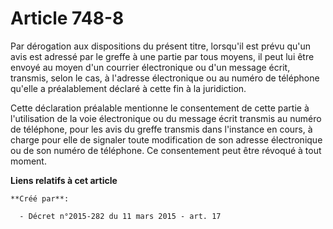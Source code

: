 # Article 748-8

Par dérogation aux dispositions du présent titre, lorsqu'il est prévu qu'un avis est adressé par le greffe à une partie par
tous moyens, il peut lui être envoyé au moyen d'un courrier électronique ou d'un message écrit, transmis, selon le cas, à
l'adresse électronique ou au numéro de téléphone qu'elle a préalablement déclaré à cette fin à la juridiction.

Cette déclaration préalable mentionne le consentement de cette partie à l'utilisation de la voie électronique ou du message
écrit transmis au numéro de téléphone, pour les avis du greffe transmis dans l'instance en cours, à charge pour elle de
signaler toute modification de son adresse électronique ou de son numéro de téléphone. Ce consentement peut être révoqué à
tout moment.

**Liens relatifs à cet article**

	**Créé par**:

	  - Décret n°2015-282 du 11 mars 2015 - art. 17
